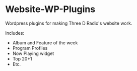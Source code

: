 Website-WP-Plugins
==================

Wordpress plugins for making Three D Radio's website work.

Includes:
 * Album and Feature of the week
 * Program Profiles
 * Now Playing widget
 * Top 20+1
 * Etc.
